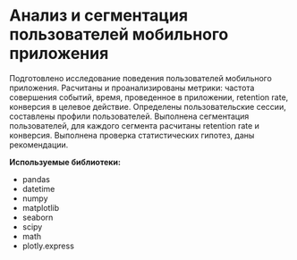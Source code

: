 # Анализ и сегментация пользователей мобильного приложения

Подготовлено исследование поведения пользователей мобильного приложения. Расчитаны и проанализированы метрики: частота совершения событий, время, проведенное в приложении, retention rate, конверсия в целевое действие. Определены пользовательские сессии, составлены профили пользователей. Выполнена сегментация пользователей, для каждого сегмента расчитаны retention rate и конверсия. Выполнена проверка статистических гипотез, даны рекомендации.

**Используемые библиотеки:**
* pandas
* datetime
* numpy
* matplotlib
* seaborn
* scipy
* math
* plotly.express
